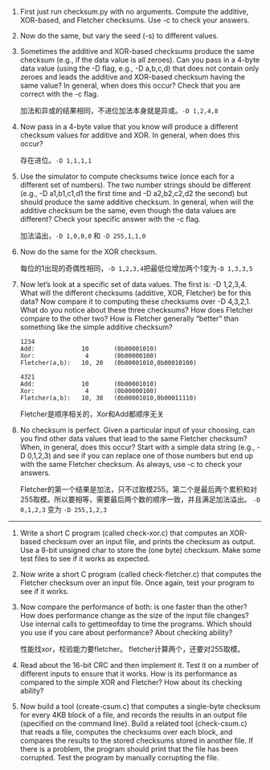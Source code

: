 1. First just run checksum.py with no arguments. Compute the additive, XOR-based, and Fletcher checksums. Use -c to check your
answers.
2. Now do the same, but vary the seed (-s) to different values.
3. Sometimes the additive and XOR-based checksums produce the
same checksum (e.g., if the data value is all zeroes). Can you pass
in a 4-byte data value (using the -D flag, e.g., -D a,b,c,d) that
does not contain only zeroes and leads the additive and XOR-based
checksum having the same value? In general, when does this occur? Check that you are correct with the -c flag.
    
    加法和异或的结果相同，不进位加法本身就是异或。`-D 1,2,4,8`

4. Now pass in a 4-byte value that you know will produce a different
checksum values for additive and XOR. In general, when does this
occur?

    存在进位。`-D 1,1,1,1`

5. Use the simulator to compute checksums twice (once each for a different set of numbers). The two number strings should be different
(e.g., -D a1,b1,c1,d1 the first time and -D a2,b2,c2,d2 the
second) but should produce the same additive checksum. In general, when will the additive checksum be the same, even though the
data values are different? Check your specific answer with the -c
flag.

    加法溢出，`-D 1,0,0,0` 和 `-D 255,1,1,0`


6. Now do the same for the XOR checksum.

    每位的1出现的奇偶性相同，`-D 1,2,3,4`把最低位增加两个1变为`-D 1,3,3,5`

7. Now let’s look at a specific set of data values. The first is: -D
1,2,3,4. What will the different checksums (additive, XOR, Fletcher)
be for this data? Now compare it to computing these checksums
over -D 4,3,2,1. What do you notice about these three checksums? How does Fletcher compare to the other two? How is Fletcher
generally “better” than something like the simple additive checksum?

    ```
    1234
    Add:             10       (0b00001010)
    Xor:              4       (0b00000100)
    Fletcher(a,b):   10, 20   (0b00001010,0b00010100)

    4321
    Add:             10       (0b00001010)
    Xor:              4       (0b00000100)
    Fletcher(a,b):   10, 30   (0b00001010,0b00011110)
    ```

    Fletcher是顺序相关的，Xor和Add都顺序无关

8. No checksum is perfect. Given a particular input of your choosing,
can you find other data values that lead to the same Fletcher checksum? When, in general, does this occur? Start with a simple data
string (e.g., -D 0,1,2,3) and see if you can replace one of those
numbers but end up with the same Fletcher checksum. As always,
use -c to check your answers.

    Fletcher的第一个结果是加法，只不过取模255。第二个是最后两个累积和对255取模。所以要相等，需要最后两个数的顺序一致，并且满足加法溢出。
    `-D 0,1,2,3` 变为 `-D 255,1,2,3`


---

1. Write a short C program (called check-xor.c) that computes an
XOR-based checksum over an input file, and prints the checksum as
output. Use a 8-bit unsigned char to store the (one byte) checksum.
Make some test files to see if it works as expected.
2. Now write a short C program (called check-fletcher.c) that
computes the Fletcher checksum over an input file. Once again,
test your program to see if it works.
3. Now compare the performance of both: is one faster than the other?
How does performance change as the size of the input file changes?
Use internal calls to gettimeofday to time the programs. Which
should you use if you care about performance? About checking
ability?

    性能找xor，校验能力要fletcher。
    fletcher计算两个，还要对255取模。

4. Read about the 16-bit CRC and then implement it. Test it on a number of different inputs to ensure that it works. How is its performance as compared to the simple XOR and Fletcher? How about
its checking ability?
5. Now build a tool (create-csum.c) that computes a single-byte
checksum for every 4KB block of a file, and records the results in
an output file (specified on the command line). Build a related tool
(check-csum.c) that reads a file, computes the checksums over
each block, and compares the results to the stored checksums stored
in another file. If there is a problem, the program should print that
the file has been corrupted. Test the program by manually corrupting the file.
